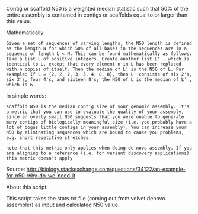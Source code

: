 Contig or scaffold N50 is a weighted median statistic such that 50% of the entire assembly is contained in contigs or scaffolds equal to or larger than this value.

Mathematically:

    Given a set of sequences of varying lengths, the N50 length is defined as the length N for which 50% of all bases in the sequences are in a sequence of length L < N. This can be found mathematically as follows: Take a list L of positive integers. Create another list L' , which is identical to L, except that every element n in L has been replaced with n copies of itself. Then the median of L' is the N50 of L. For example: If L = {2, 2, 2, 3, 3, 4, 8, 8}, then L' consists of six 2's, six 3's, four 4's, and sixteen 8's; the N50 of L is the median of L' , which is 6.

In simple words:

    scaffold N50 is the median contig size of your genomic assembly. It's a metric that you can use to evaluate the quality of your assembly, since an overly small N50 suggests that you were unable to generate many contigs of biologically meaningful size (i.e. you probably have a lot of bogus little contigs in your assembly). You can increase your N50 by eliminating sequences which are bound to cause you problems, e.g. short repetitive stretches.

    note that this metric only applies when doing de novo assembly. If you are aligning to a reference (i.e. for variant discovery applications) this metric doesn't apply

Source: http://biology.stackexchange.com/questions/34122/an-example-for-n50-why-do-we-need-it

About this script:

This script takes the stats.txt file (coming out from velvet denovo assembler) as input and calculated N50 value.
